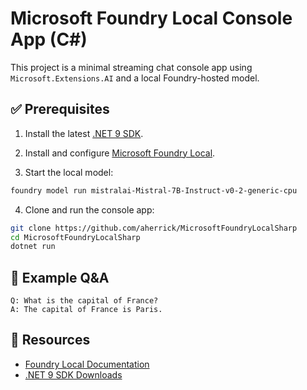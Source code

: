 # Microsoft Foundry Local Console App (C#)

This project is a minimal streaming chat console app using `Microsoft.Extensions.AI` and a local Foundry-hosted model.

## ✅ Prerequisites

1. Install the latest [.NET 9 SDK](https://dotnet.microsoft.com/en-us/download/dotnet/9.0).

2. Install and configure [Microsoft Foundry Local](https://learn.microsoft.com/en-us/azure/ai-foundry/foundry-local/get-started).

3. Start the local model:

```bash
foundry model run mistralai-Mistral-7B-Instruct-v0-2-generic-cpu
```

4. Clone and run the console app:

```bash
git clone https://github.com/aherrick/MicrosoftFoundryLocalSharp
cd MicrosoftFoundryLocalSharp
dotnet run
```

## 💬 Example Q&A

```
Q: What is the capital of France?
A: The capital of France is Paris.
```

## 🔗 Resources

- [Foundry Local Documentation](https://learn.microsoft.com/en-us/azure/ai-foundry/foundry-local/get-started)
- [.NET 9 SDK Downloads](https://dotnet.microsoft.com/en-us/download/dotnet/9.0)
